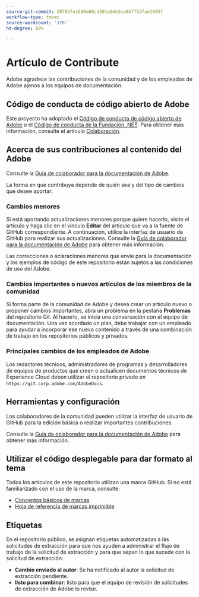 ```yaml
---
source-git-commit: 28792fe1690e68cd301a0de2ce8bff53fae1605f
workflow-type: tm+mt
source-wordcount: '378'
ht-degree: 69%

---
```

# Artículo de Contribute

Adobe agradece las contribuciones de la comunidad y de los empleados de Adobe ajenos a los equipos de documentación.

## Código de conducta de código abierto de Adobe

Este proyecto ha adoptado el [Código de conducta de código abierto de Adobe](code-of-conduct.md) o el [Código de conducta de la Fundación .NET](https://dotnetfoundation.org/about/policies/code-of-conduct). Para obtener más información, consulte el artículo [Colaboración](contributing.md).

## Acerca de sus contribuciones al contenido del Adobe

Consulte la [Guía de colaborador para la documentación de Adobe](https://experienceleague.adobe.com/es/docs/contributor/contributor-guide/introduction).

La forma en que contribuya depende de quién sea y del tipo de cambios que desee aportar:

### Cambios menores

Si está aportando actualizaciones menores porque quiere hacerlo, visite el artículo y haga clic en el vínculo **Editar** del artículo que va a la fuente de GitHub correspondiente. A continuación, utilice la interfaz de usuario de GitHub para realizar sus actualizaciones. Consulte la [Guía de colaborador para la documentación de Adobe](https://experienceleague.adobe.com/es/docs/contributor/contributor-guide/introduction) para obtener más información.

Las correcciones o aclaraciones menores que envíe para la documentación y los ejemplos de código de este repositorio están sujetos a las condiciones de uso del Adobe.

### Cambios importantes o nuevos artículos de los miembros de la comunidad

Si forma parte de la comunidad de Adobe y desea crear un artículo nuevo o proponer cambios importantes, abra un problema en la pestaña **Problemas** del repositorio Git. Al hacerlo, se inicia una conversación con el equipo de documentación. Una vez acordado un plan, debe trabajar con un empleado para ayudar a incorporar ese nuevo contenido a través de una combinación de trabajo en los repositorios públicos y privados.

<!--
If you submit a pull request with significant changes to documentation and code examples, you'll see a message in the pull request asking you to submit an online contribution license agreement (CLA). We need you to complete the online form before we can review your pull request.
-->

### Principales cambios de los empleados de Adobe

Los redactores técnicos, administradores de programas y desarrolladores de equipos de productos que creen o actualicen documentos técnicos de Experience Cloud deben utilizar el repositorio privado en `https://git.corp.adobe.com/AdobeDocs`.


<!--Employees from other parts of the Adobe world should use the public repo for minor updates.-->

## Herramientas y configuración

Los colaboradores de la comunidad pueden utilizar la interfaz de usuario de GitHub para la edición básica o realizar importantes contribuciones.

Consulte la [Guía de colaborador para la documentación de Adobe](https://experienceleague.adobe.com/es/docs/contributor/contributor-guide/introduction) para obtener más información.

## Utilizar el código desplegable para dar formato al tema

Todos los artículos de este repositorio utilizan una marca GitHub. Si no está familiarizado con el uso de la marca, consulte:

* [Conceptos básicos de marcas](https://docs.github.com/en/get-started/writing-on-github/getting-started-with-writing-and-formatting-on-github)
* [Hoja de referencia de marcas imprimible](https://docs.github.com/en)

## Etiquetas

En el repositorio público, se asignan etiquetas automatizadas a las solicitudes de extracción para que nos ayuden a administrar el flujo de trabajo de la solicitud de extracción y para que sepan lo que sucede con la solicitud de extracción:

* **Cambio enviado al autor**: Se ha notificado al autor la solicitud de extracción pendiente.
* **listo para combinar**: listo para que el equipo de revisión de solicitudes de extracción de Adobe lo revise.
